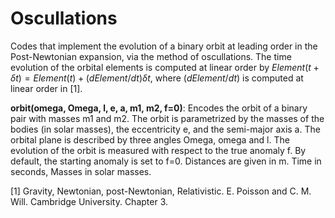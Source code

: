 # Oscullations
Codes that implement the evolution of a binary orbit at leading order in the Post-Newtonian expansion, via the method of oscullations. The time evolution of the orbital elements is computed at linear order by $Element(t+\delta t)=Element(t)+(dElement/dt) \delta t$, where $(dElement/dt)$ is computed at linear order in [1].


**orbit(omega, Omega, l, e, a, m1, m2, f=0)**:
Encodes the orbit of a binary pair with masses m1 and m2. The orbit is parametrized by the masses of the bodies (in solar masses),
            the eccentricity e, and the semi-major axis a. The orbital plane is described by three angles Omega, omega and l.
            The evolution of the orbit is measured with respect to the true anomaly f. By default, the starting anomaly is set to f=0. 
            Distances are given in m. Time in seconds, Masses in solar masses.



            
[1] Gravity, Newtonian, post-Newtonian, Relativistic. E. Poisson and C. M. Will. Cambridge University. Chapter 3.
    
